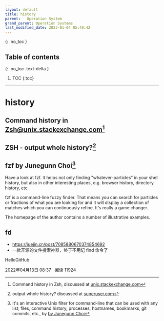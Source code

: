 ```yaml
---
layout: default
title: history
parent:   Operation System
grand_parent: Operation Systems
last_modified_date: 2023-01-04 05:49:42
---
```


{: .no_toc }

## Table of contents
{: .no_toc .text-delta }

1. TOC 
{:toc}

---

# history

## Command history in Zsh@unix.stackexchange.com[^1]

## ZSH - output whole history?[^2]

## fzf by Junegunn Choi[^3]

Have a look at fzf. It helps not only finding "whatever-particles" in your shell history, but also in other interesting places, e.g. browser history, directory history, etc.

fzf is a command-line fuzzy finder. That means you can search for particles or fractions of what you are looking for and it will display a collection of matches which you can continuously refine. It's really a game changer.

The homepage of the author contains a number of illustrative examples.

## fd

- https://juejin.cn/post/7085880670374854692
- 一款开源的文件搜索神器，终于不用记 find 命令了

HelloGitHub

2022年04月13日 08:37 ·  阅读 11924

[^1]: Command history in Zsh, discussed at [unix.stackexchange.com][zsh]
[^2]: output whole history? discussed at [superuser.com][su]
[^3]: It's an interactive Unix filter for command-line that can be used with any list; files, command history, processes, hostnames, bookmarks, git commits, etc., by [by Junegunn Choi][fzf]

[zsh]: <https://unix.stackexchange.com/questions/111718/command-history-in-zsh> "Command history in Zsh"
[su]: <https://superuser.com/questions/232457/zsh-output-whole-history> " output whole history?"
[fzf]: <https://github.com/junegunn/fzf> "fzf is a general-purpose command-line fuzzy finder."
